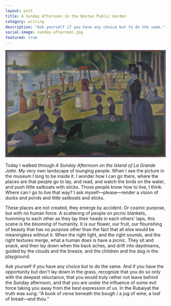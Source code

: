 ```yaml
---
layout: post
title: A Sunday Afternoon in the Boston Public Garden
category: writing
description: "Ask yourself if you have any choice but to do the same."
social-image: sunday-afternoon.jpg
featured: true
---
```


![A Sunday Afternoon on the Island of La Grande Jatte](/img/sunday-afternoon.jpg)

Today I walked through _A Sunday Afternoon on the Island of La Grande Jatte_. My very own landscape of lounging people. When I see the picture in the museum I long to be inside it. I wonder how I can go there, where the places are that people go to lay, and read, and watch the birds on the water, and push little sailboats with sticks. Those people know how to live, I think. Where can I go to live that way? I ask myself—please—render a vision of ducks and ponds and little sailboats and sticks.

These places are not created, they emerge by accident. Or cosmic purpose, but with no human force. A scattering of people on picnic blankets, humming to each other as they lay their heads in each others' laps, this scene is the _blooming_ of humanity. It is our flower, our fruit, our flourishing of beauty that has no purpose other than the fact that all else would be meaningless without it. When the right light, and the right sounds, and the right textures merge, what a human does is have a picnic. They sit and snack, and then lay down when the back aches, and drift into daydreams, guided by the clouds and the breeze, and the children and the dog in the playground.

Ask yourself if you have any choice but to do the same. And if you have the opportunity but don't lay down in the grass, recognize that you do so only with the deepest reluctance, that you would truly rather not leave behind the Sunday afternoon, and that you are under the influence of some evil force taking you away from the best expression of us. In the Rubaiyat the truth was sung: "A book of verse beneath the bough / a jug of wine, a loaf of bread—and thou."

